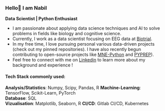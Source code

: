 ### Hello👋 I am Nabil

**Data Scientist | Python Enthusiast**

- I am passionate about applying data science techniques and AI to solve problems in fields like biology and cognitive science. 
- Currently, I work as a data scientist focusing on EEG data at [Biotrial](https://www.biotrial.com/).
- In my free time, I love pursuing personal various data-driven projects (check out my pinned repositories). I have also recently begun contributing to open-source projects like [MNE-Python](https://github.com/mne-tools/mne-python) and [PYPREP](https://github.com/sappelhoff/pyprep)).
- Feel free to connect with me on [Linkedin](https://www.linkedin.com/in/nabil-alibou/) to learn more about my background and experience !

#### Tech Stack commonly used:  
**Analysis/Statistics**: Numpy, Scipy, Pandas, R
**Machine-Learning**: TensorFlow, Scikit-Learn, PyTorch  
**Database**: SQL  
**Vizualisation**: Matplotlib, Seaborn, R
**CI/CD**: Gitlab CI/CD, Kubernetes 
